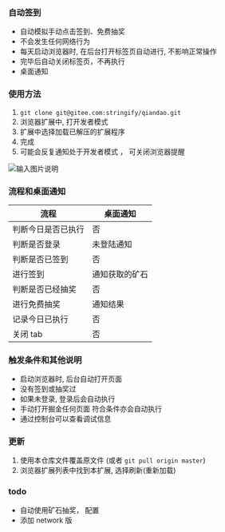 ### 自动签到
- 自动模拟手动点击签到、免费抽奖
- 不会发生任何网络行为
- 每天启动浏览器时, 在后台打开标签页自动进行, 不影响正常操作
- 完毕后自动关闭标签页，不再执行
- 桌面通知

### 使用方法

1. `git clone git@gitee.com:stringify/qiandao.git`
2. 浏览器扩展中, 打开发者模式
3. 扩展中选择加载已解压的扩展程序
4. 完成
5. 可能会反复通知处于开发者模式 ， 可关闭浏览器提醒

![输入图片说明](./KUZCHEDR886H$XD{KG\)J4T8.png)

### 流程和桌面通知
|流程|桌面通知|
|---|---|
|判断今日是否已执行|否|
| 判断是否登录| 未登陆通知 |
|判断是否已签到| 否  |
|  进行签到|  通知获取的矿石 |
| 判断是否已经抽奖| 否  |
| 进行免费抽奖|通知结果|
|  记录今日已执行|  否 |
| 关闭 tab|否|
### 触发条件和其他说明
- 启动浏览器时, 后台自动打开页面
- 没有签到或抽奖过
- 如果未登录, 登录后会自动执行
- 手动打开掘金任何页面 符合条件亦会自动执行
- 通过控制台可以查看调试信息
### 更新
1. 使用本仓库文件覆盖原文件 (或者 `git pull origin master`)
2. 浏览器扩展列表中找到本扩展, 选择刷新(重新加载)
### todo
- 自动使用矿石抽奖， 配置
- 添加 network 版

   
  
  

 
 
  
